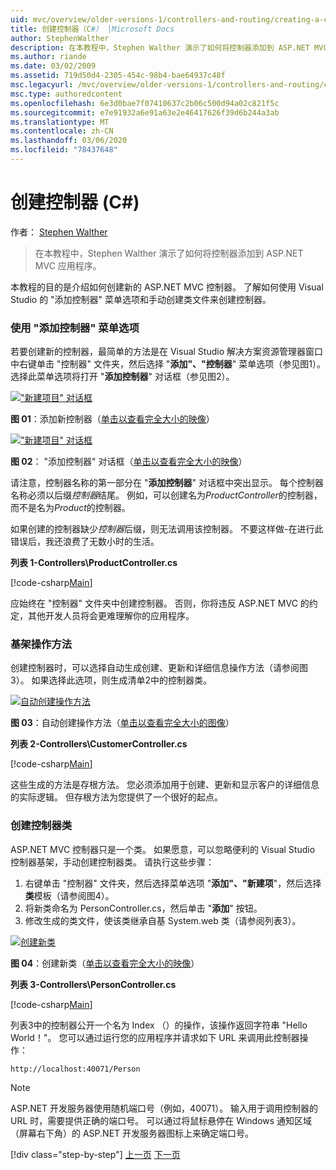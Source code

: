 ```yaml
---
uid: mvc/overview/older-versions-1/controllers-and-routing/creating-a-controller-cs
title: 创建控制器（C#） |Microsoft Docs
author: StephenWalther
description: 在本教程中，Stephen Walther 演示了如何将控制器添加到 ASP.NET MVC 应用程序。
ms.author: riande
ms.date: 03/02/2009
ms.assetid: 719d50d4-2305-454c-98b4-bae64937c48f
msc.legacyurl: /mvc/overview/older-versions-1/controllers-and-routing/creating-a-controller-cs
msc.type: authoredcontent
ms.openlocfilehash: 6e3d0bae7f07410637c2b06c500d94a02c821f5c
ms.sourcegitcommit: e7e91932a6e91a63e2e46417626f39d6b244a3ab
ms.translationtype: MT
ms.contentlocale: zh-CN
ms.lasthandoff: 03/06/2020
ms.locfileid: "78437648"
---
```

# <a name="creating-a-controller-c"></a>创建控制器 (C#)

作者： [Stephen Walther](https://github.com/StephenWalther)

> 在本教程中，Stephen Walther 演示了如何将控制器添加到 ASP.NET MVC 应用程序。

本教程的目的是介绍如何创建新的 ASP.NET MVC 控制器。 了解如何使用 Visual Studio 的 "添加控制器" 菜单选项和手动创建类文件来创建控制器。

### <a name="using-the-add-controller-menu-option"></a>使用 "添加控制器" 菜单选项

若要创建新的控制器，最简单的方法是在 Visual Studio 解决方案资源管理器窗口中右键单击 "控制器" 文件夹，然后选择 "**添加"、"控制器**" 菜单选项（参见图1）。 选择此菜单选项将打开 "**添加控制器**" 对话框（参见图2）。

[!["新建项目" 对话框](creating-a-controller-cs/_static/image1.jpg)](creating-a-controller-cs/_static/image1.png)

**图 01**：添加新控制器（[单击以查看完全大小的映像](creating-a-controller-cs/_static/image2.png)）

[!["新建项目" 对话框](creating-a-controller-cs/_static/image2.jpg)](creating-a-controller-cs/_static/image3.png)

**图 02**： "添加控制器" 对话框（[单击以查看完全大小的映像](creating-a-controller-cs/_static/image4.png)）

请注意，控制器名称的第一部分在 "**添加控制器**" 对话框中突出显示。 每个控制器名称必须以后缀*控制器*结尾。 例如，可以创建名为*ProductController*的控制器，而不是名为*Product*的控制器。

如果创建的控制器缺少*控制器*后缀，则无法调用该控制器。 不要这样做-在进行此错误后，我还浪费了无数小时的生活。

**列表 1-Controllers\ProductController.cs**

[!code-csharp[Main](creating-a-controller-cs/samples/sample1.cs)]

应始终在 "控制器" 文件夹中创建控制器。 否则，你将违反 ASP.NET MVC 的约定，其他开发人员将会更难理解你的应用程序。

### <a name="scaffolding-action-methods"></a>基架操作方法

创建控制器时，可以选择自动生成创建、更新和详细信息操作方法（请参阅图3）。 如果选择此选项，则生成清单2中的控制器类。

[![自动创建操作方法](creating-a-controller-cs/_static/image3.jpg)](creating-a-controller-cs/_static/image5.png)

**图 03**：自动创建操作方法（[单击以查看完全大小的图像](creating-a-controller-cs/_static/image6.png)）

**列表 2-Controllers\CustomerController.cs**

[!code-csharp[Main](creating-a-controller-cs/samples/sample2.cs)]

这些生成的方法是存根方法。 您必须添加用于创建、更新和显示客户的详细信息的实际逻辑。 但存根方法为您提供了一个很好的起点。

### <a name="creating-a-controller-class"></a>创建控制器类

ASP.NET MVC 控制器只是一个类。 如果愿意，可以忽略便利的 Visual Studio 控制器基架，手动创建控制器类。 请执行这些步骤：

1. 右键单击 "控制器" 文件夹，然后选择菜单选项 "**添加"、"新建项**"，然后选择**类**模板（请参阅图4）。
2. 将新类命名为 PersonController.cs，然后单击 "**添加**" 按钮。
3. 修改生成的类文件，使该类继承自基 System.web 类（请参阅列表3）。

[![创建新类](creating-a-controller-cs/_static/image4.jpg)](creating-a-controller-cs/_static/image7.png)

**图 04**：创建新类（[单击以查看完全大小的映像](creating-a-controller-cs/_static/image8.png)）

**列表 3-Controllers\PersonController.cs**

[!code-csharp[Main](creating-a-controller-cs/samples/sample3.cs)]

列表3中的控制器公开一个名为 Index （）的操作，该操作返回字符串 "Hello World！"。 您可以通过运行您的应用程序并请求如下 URL 来调用此控制器操作：

`http://localhost:40071/Person`

> [!NOTE]
> 
> ASP.NET 开发服务器使用随机端口号（例如，40071）。 输入用于调用控制器的 URL 时，需要提供正确的端口号。 可以通过将鼠标悬停在 Windows 通知区域（屏幕右下角）的 ASP.NET 开发服务器图标上来确定端口号。
> 
> [!div class="step-by-step"]
> [上一页](adding-dynamic-content-to-a-cached-page-cs.md)
> [下一页](creating-an-action-cs.md)
